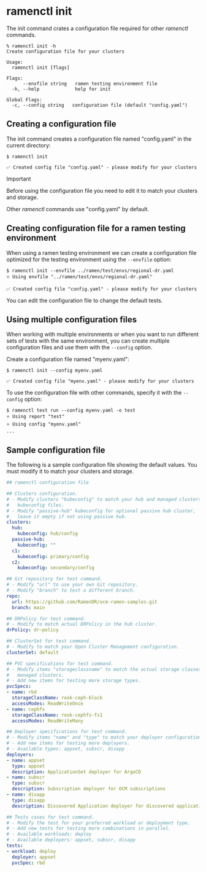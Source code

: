 # ramenctl init

The init command crates a configuration file required for other
*ramenctl* commands.

```console
% ramenctl init -h
Create configuration file for your clusters

Usage:
  ramenctl init [flags]

Flags:
      --envfile string   ramen testing environment file
  -h, --help             help for init

Global Flags:
  -c, --config string   configuration file (default "config.yaml")
```

## Creating a configuration file

The init command creates a configuration file named "config.yaml" in the
current directory:

```console
$ ramenctl init

✅ Created config file "config.yaml" - please modify for your clusters
```

> [!IMPORTANT]
> Before using the configuration file you need to edit it to match your
> clusters and storage.

Other *ramenctl* commands use "config.yaml" by default.

## Creating configuration file for a ramen testing environment

When using a ramen testing environment we can create a configuration file
optimized for the testing environment using the `--envfile` option:

```console
$ ramenctl init --envfile ../ramen/test/envs/regional-dr.yaml
⭐ Using envfile "../ramen/test/envs/regional-dr.yaml"

✅ Created config file "config.yaml" - please modify for your clusters
```

You can edit the configuration file to change the default tests.

## Using multiple configuration files

When working with multiple environments or when you want to run
different sets of tests with the same environment, you can create
multiple configuration files and use them with the `--config` option.

Create a configuration file named "myenv.yaml":

```console
$ ramenctl init --config myenv.yaml

✅ Created config file "myenv.yaml" - please modify for your clusters
```

To use the configuration file with other commands, specify it with the
`--config` option:

```console
$ ramenctl test run --config myenv.yaml -o test
⭐ Using report "test"
⭐ Using config "myenv.yaml"
...
```

## Sample configuration file

The following is a sample configuration file showing the default values. You
must modify it to match your clusters and storage.

```yaml
## ramenctl configuration file

## Clusters configuration.
# - Modify clusters "kubeconfig" to match your hub and managed clusters
#   kubeconfig files.
# - Modify "passive-hub" kubeconfig for optional passive hub cluster,
#   leave it empty if not using passive hub.
clusters:
  hub:
    kubeconfig: hub/config
  passive-hub:
    kubeconfig: ""
  c1:
    kubeconfig: primary/config
  c2:
    kubeconfig: secondary/config

## Git repository for test command.
# - Modify "url" to use your own Git repository.
# - Modify "branch" to test a different branch.
repo:
  url: https://github.com/RamenDR/ocm-ramen-samples.git
  branch: main

## DRPolicy for test command.
# - Modify to match actual DRPolicy in the hub cluster.
drPolicy: dr-policy

## ClusterSet for test command.
# - Modify to match your Open Cluster Management configuration.
clusterSet: default

## PVC specifications for test command.
# - Modify items "storageclassname" to match the actual storage classes in the
#   managed clusters.
# - Add new items for testing more storage types.
pvcSpecs:
- name: rbd
  storageClassName: rook-ceph-block
  accessModes: ReadWriteOnce
- name: cephfs
  storageClassName: rook-cephfs-fs1
  accessModes: ReadWriteMany

## Deployer specifications for test command.
# - Modify items "name" and "type" to match your deployer configurations.
# - Add new items for testing more deployers.
# - Available types: appset, subscr, disapp
deployers:
- name: appset
  type: appset
  description: ApplicationSet deployer for ArgoCD
- name: subscr
  type: subscr
  description: Subscription deployer for OCM subscriptions
- name: disapp
  type: disapp
  description: Discovered Application deployer for discovered applications

## Tests cases for test command.
# - Modify the test for your preferred workload or deployment type.
# - Add new tests for testing more combinations in parallel.
# - Available workloads: deploy
# - Available deployers: appset, subscr, disapp
tests:
- workload: deploy
  deployer: appset
  pvcSpec: rbd
```
